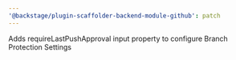 ```yaml
---
'@backstage/plugin-scaffolder-backend-module-github': patch
---
```


Adds requireLastPushApproval input property to configure Branch Protection Settings
